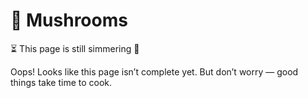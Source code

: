 # 🍄 Mushrooms

⏳ This page is still simmering 🍳

Oops! Looks like this page isn’t complete yet. But don’t worry — good things take time to cook.